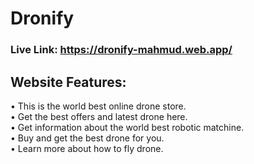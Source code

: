 # Dronify

### Live Link: https://dronify-mahmud.web.app/

## Website Features:
• This is the world best online drone store.
<br/>
• Get the best offers and latest drone here.
<br/>
• Get information about the world best robotic matchine.
<br/>
• Buy and get the best drone for you.
<br/>
• Learn more about how to fly drone.